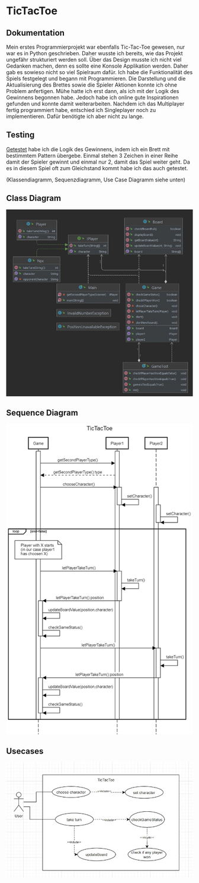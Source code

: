 # TicTacToe

## Dokumentation

Mein erstes Programmierprojekt war ebenfalls Tic-Tac-Toe gewesen, nur war es in Python geschrieben. Daher wusste ich bereits, wie das Projekt ungefähr strukturiert werden soll. Über das Design musste ich nicht viel Gedanken machen, denn es sollte eine Konsole Applikation werden. Daher gab es sowieso nicht so viel Spielraum dafür. Ich habe die Funktionalität des Spiels festgelegt und begann mit Programmieren. Die Darstellung und die Aktualisierung des Brettes sowie die Spieler Aktionen konnte ich ohne Problem anfertigen. Mühe hatte ich erst dann, als ich mit der Logik des Gewinnens begonnen habe. Jedoch habe ich online gute Inspirationen gefunden und konnte damit weiterarbeiten. Nachdem ich das Multiplayer fertig programmiert habe, entschied ich Singleplayer noch zu implementieren. Dafür benötigte ich aber nicht zu lange.

## Testing

[Getestet](https://github.com/Oliverach/TicTacToe/blob/main/src/test/java/GameTest.java) habe ich die Logik des Gewinnens, indem ich ein Brett mit bestimmtem Pattern übergebe. Einmal stehen 3 Zeichen in einer Reihe damit der Spieler gewinnt und einmal nur 2, damit das Spiel weiter geht.
Da es in diesem Spiel oft zum Gleichstand kommt habe ich das auch getestet. 

(Klassendiagramm, Sequenzdiagramm, Use Case Diagramm siehe unten)

## Class Diagram

![Class Diagram](/doc/cd.jpg)

## Sequence Diagram

![Sequence Diagram](/doc/sd.png)

## Usecases

![Usecases](/doc/usecase.jpg)
